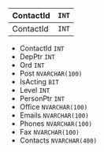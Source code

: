 | ContactId | `INT` |
|-----------|-------|
| ContactId | `INT` |

- ContactId `INT`
- DepPtr `INT`
- Ord `INT`
- Post `NVARCHAR(100)`
- IsActing `BIT`
- Level `INT`
- PersonPtr `INT`
- Office `NVARCHAR(100)`
- Emails `NVARCHAR(100)`
- Phones `NVARCHAR(100)`
- Fax `NVARCHAR(100)`
- Contacts `NVARCHAR(400)`
